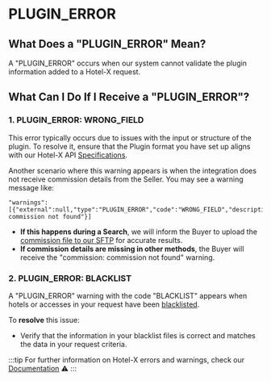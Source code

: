 ﻿---
sidebar_position: 21
---

# PLUGIN_ERROR

## What Does a "PLUGIN_ERROR" Mean? 
A "PLUGIN_ERROR" occurs when our system cannot validate the plugin information added to a Hotel-X request.

## What Can I Do If I Receive a "PLUGIN_ERROR"? 

### **1. PLUGIN_ERROR: WRONG_FIELD**
This error typically occurs due to issues with the input or structure of the plugin. To resolve it, ensure that the Plugin format you have set up aligns with our Hotel-X API [Specifications](/docs/apis/for-buyers/hotel-x-pull-buyers-api/plugins/overview).

Another scenario where this warning appears is when the integration does not receive commission details from the Seller. You may see a warning message like:

```
"warnings":[{"external":null,"type":"PLUGIN_ERROR","code":"WRONG_FIELD","description":"commission: commission not found"}]
```

- **If this happens during a Search**, we will inform the Buyer to upload the [commission file to our SFTP](/kb/connectivity-products/for-buyers/errors-and-warnings/wrong-field-plugin-error) for accurate results.
- **If commission details are missing in other methods**, the Buyer will receive the "commission: commission not found" warning.

### **2. PLUGIN_ERROR: BLACKLIST**
A "PLUGIN_ERROR" warning with the code "BLACKLIST" appears when hotels or accesses in your request have been [blacklisted](/docs/apis/for-buyers/hotel-x-pull-buyers-api/plugins/blacklist).

To **resolve** this issue:
- Verify that the information in your blacklist files is correct and matches the data in your request criteria.

:::tip
For further information on Hotel-X errors and warnings, check our [Documentation](/docs/apis/for-buyers/hotel-x-pull-buyers-api/making-requests/errors-and-warnings/booking-flow) ⚠️
:::
